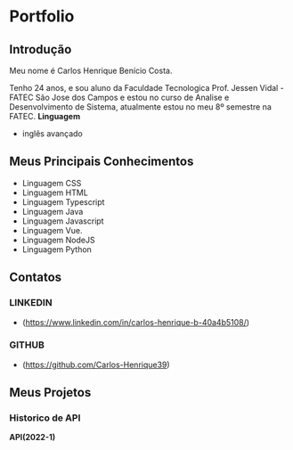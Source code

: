 # Portfolio
## Introdução
Meu nome é Carlos Henrique Benício Costa.

Tenho 24 anos, e sou aluno da Faculdade Tecnologica Prof. Jessen Vidal - FATEC São Jose dos Campos e estou no curso de Analise e Desenvolvimento de Sistema, atualmente estou no meu 8º semestre na FATEC.
**Linguagem**
- inglês avançado

## Meus Principais Conhecimentos
- Linguagem CSS
- Linguagem HTML
- Linguagem Typescript
- Linguagem Java
- Linguagem Javascript
- Linguagem Vue.
- Linguagem NodeJS
- Linguagem Python
## Contatos
### LINKEDIN
- (https://www.linkedin.com/in/carlos-henrique-b-40a4b5108/)
### GITHUB
- (https://github.com/Carlos-Henrique39)
## Meus Projetos
### Historico de API
**API(2022-1)**
